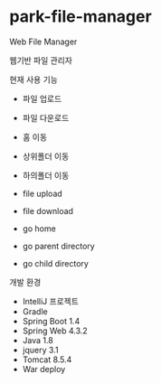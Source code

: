 # park-file-manager
Web File Manager

웹기반 파일 관리자

현재 사용 기능
- 파일 업로드
- 파일 다운로드
- 홈 이동
- 상위폴더 이동
- 하의폴더 이동

- file upload
- file download
- go home
- go parent directory
- go child directory


개발 환경
- IntelliJ 프로젝트
- Gradle
- Spring Boot 1.4
- Spring Web 4.3.2
- Java 1.8
- jquery 3.1
- Tomcat 8.5.4
- War deploy